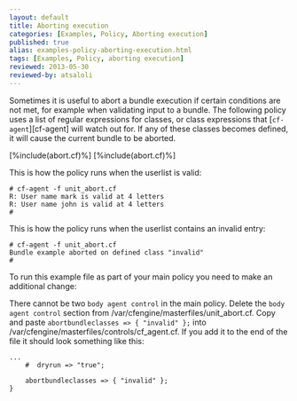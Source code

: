 ```yaml
---
layout: default
title: Aborting execution 
categories: [Examples, Policy, Aborting execution]
published: true
alias: examples-policy-aborting-execution.html
tags: [Examples, Policy, aborting execution]
reviewed: 2013-05-30
reviewed-by: atsaloli
---
```


Sometimes it is useful to abort a bundle execution if certain conditions are not met,
for example when validating input to a bundle. The following policy uses a list of 
regular expressions for classes, or class expressions that [`cf-agent`][cf-agent] will watch out for.
If any of these classes becomes defined, it will cause the current bundle to be aborted.

[%include(abort.cf)%]
[%include(abort.cf)%]

This is how the policy runs when the userlist is valid:

    # cf-agent -f unit_abort.cf
    R: User name mark is valid at 4 letters
    R: User name john is valid at 4 letters
    # 

This is how the policy runs when the userlist contains an invalid entry:

    # cf-agent -f unit_abort.cf
    Bundle example aborted on defined class "invalid"
    # 

To run this example file as part of your main policy you need to make an
additional change:

There cannot be two `body agent control` in the main policy. Delete the
`body agent control` section from /var/cfengine/masterfiles/unit_abort.cf.
Copy and paste `abortbundleclasses => { "invalid" };` into
/var/cfengine/masterfiles/controls/cf_agent.cf.  If you add it to
the end of the file it should look something like this:

```cf3
...
    #  dryrun => "true";
    
    abortbundleclasses => { "invalid" };
}
```

